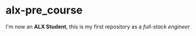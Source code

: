# alx-pre_course
I'm now an **ALX Student**, this is my first repository as a *full-stack engineer*
